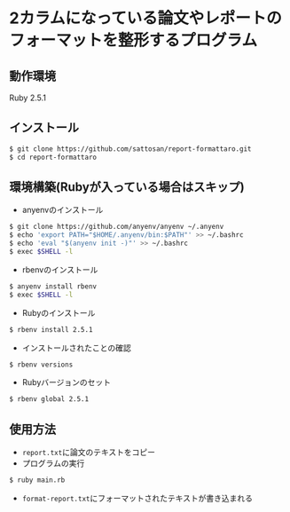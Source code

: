# 2カラムになっている論文やレポートのフォーマットを整形するプログラム

## 動作環境
Ruby 2.5.1

## インストール
```bash
$ git clone https://github.com/sattosan/report-formattaro.git
$ cd report-formattaro
```

## 環境構築(Rubyが入っている場合はスキップ)
* anyenvのインストール

```bash
$ git clone https://github.com/anyenv/anyenv ~/.anyenv
$ echo 'export PATH="$HOME/.anyenv/bin:$PATH"' >> ~/.bashrc
$ echo 'eval "$(anyenv init -)"' >> ~/.bashrc
$ exec $SHELL -l
```

* rbenvのインストール

```bash
$ anyenv install rbenv
$ exec $SHELL -l
```

* Rubyのインストール

```bash
$ rbenv install 2.5.1
```

* インストールされたことの確認

```bash
$ rbenv versions
```

* Rubyバージョンのセット
```bash
$ rbenv global 2.5.1
```

## 使用方法
* ```report.txt```に論文のテキストをコピー
* プログラムの実行

```bash
$ ruby main.rb
```

* ```format-report.txt```にフォーマットされたテキストが書き込まれる
